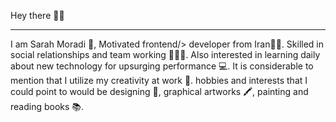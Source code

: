 Hey there 👩‍💻
<hr/>

I am Sarah Moradi 👩, Motivated frontend/> developer from Iran🐱‍👤. Skilled in social
relationships and team working 🙋‍♀🤝. Also
interested in learning daily about new
technology for upsurging performance 💻. It is considerable to mention that I
utilize my creativity at work 🌈. hobbies and
interests that I could point to would be
designing 🌊, graphical artworks 🖍, painting
and reading books 📚.

<!-- Languages :
![Alt text](https://fastupload.io/en/jBKDhc3N1tQ4hzx/preview "Optional title")
<img src="https://fastupload.io/en/jBKDhc3N1tQ4hzx/file" alt="Alt text" title="Optional title" /> -->
